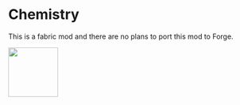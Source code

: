 # Chemistry

This is a fabric mod and there are no plans to port this mod to Forge.

<img src="https://i.imgur.com/Ol1Tcf8.png" width=100px></img>
